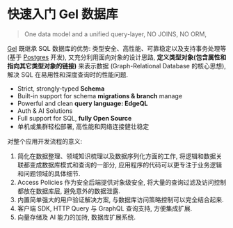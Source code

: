 # 快速入门 Gel 数据库

> One data model and a unified query-layer, NO JOINS, NO ORM, 

[Gel](https://geldata.com) 既继承 SQL 数据库的优势: 类型安全、高性能、可靠稳定以及支持事务处理等 (基于 [Postgres](https://www.postgresql.org/) 开发), 又充分利用面向对象的设计思路, **定义类型对象(包含属性和指向其它类型对象的链接)** 来表示数据 (Graph-Relational Database 的核心思想), 解决 SQL 在易用性和深度查询时的性能问题.

- Strict, strongly-typed **Schema**
- Built-in support for schema **migrations & branch** manage
- Powerful and clean **query language: EdgeQL**
- Auth & AI Solutions
- Full support for SQL, **fully Open Source**
- 单机或集群轻松部署, 高性能和网络连接健壮稳定

对整个应用开发流程的意义:

1. 简化在数据整理、领域知识梳理以及数据序列化方面的工作, 将逻辑和数据关联都变成数据库模式和查询的一部分, 应用程序的代码可以更专注于业务逻辑和问题领域的具体细节.
2. Access Policies 作为安全后端提供对象级安全, 将大量的查询过滤及访问控制都放在数据库层, 避免意外的数据泄露.
3. 内置简单强大的用户验证解决方案, 与数据库访问策略控制可以完全结合起来.
4. 客户端 SDK, HTTP Query 与 GraphQL 查询支持, 方便集成扩展.
5. 向量存储及 AI 能力的加持, 数据库扩展系统.

